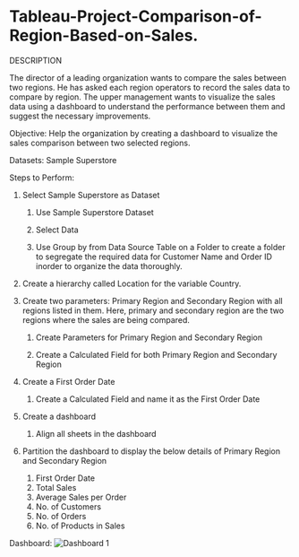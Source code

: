# Tableau-Project-Comparison-of-Region-Based-on-Sales.

DESCRIPTION

The director of a leading organization wants to compare the sales between two regions. He has asked each region operators to record the sales data to compare by region. The upper management wants to visualize the sales data using a dashboard to understand the performance between them and suggest the necessary improvements.

 

Objective: Help the organization by creating a dashboard to visualize the sales comparison between two selected regions.

Datasets: Sample Superstore

 

Steps to Perform: 

1. Select Sample Superstore as Dataset  

     1) Use Sample Superstore Dataset

     2) Select Data

     3) Use Group by from Data Source Table on a Folder to create a folder to segregate the required data for Customer Name and Order ID inorder to organize the data           thoroughly.

2. Create a hierarchy called Location for the variable Country. 

3. Create two parameters: Primary Region and Secondary Region with all regions listed in them. Here, primary and secondary region are the two regions where the sales      are being compared.

    1) Create Parameters for Primary Region and Secondary Region

    2) Create a Calculated Field for both Primary Region and Secondary Region

4. Create a First Order Date

    1) Create a Calculated Field and name it as the First Order Date

5. Create a dashboard

    1) Align all sheets in the dashboard

6. Partition the dashboard to display the below details of Primary Region and Secondary Region

   1) First Order Date
   2) Total Sales
   3) Average Sales per Order
   4) No. of Customers
   5) No. of Orders
   6) No. of Products in Sales

Dashboard:
![Dashboard 1](https://user-images.githubusercontent.com/108510098/215339409-d55f778d-49fd-4a20-841d-5bb3140a632a.png)

